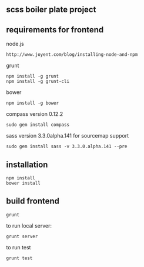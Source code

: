 scss boiler plate project
-------------------------



requirements for frontend
-------------------------


node.js

	http://www.joyent.com/blog/installing-node-and-npm

grunt

	npm install -g grunt
	npm install -g grunt-cli

bower

	npm install -g bower

compass version 0.12.2

	sudo gem install compass

sass version 3.3.0alpha.141 for sourcemap support

	sudo gem install sass -v 3.3.0.alpha.141 --pre


installation
------------

	npm install
	bower install


build frontend
--------------


	grunt

to run local server:

	grunt server

to run test

	grunt test
